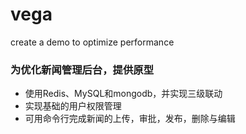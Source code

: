 # vega
create a demo to optimize performance

### 为优化新闻管理后台，提供原型
* 使用Redis、MySQL和mongodb，并实现三级联动
* 实现基础的用户权限管理
* 可用命令行完成新闻的上传，审批，发布，删除与编辑
